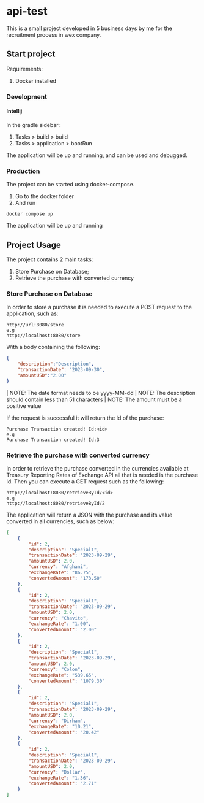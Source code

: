 # api-test

This is a small project developed in 5 business days by me for the
recruitment process in wex company.

## Start project
Requirements:
1. Docker installed
### Development
#### Intellij
In the gradle sidebar:
1. Tasks > build > build
2. Tasks > application > bootRun 

The application will be up and running, and can be used and debugged.
### Production
The project can be started using docker-compose.
1. Go to the docker folder
2. And run
```
docker compose up
```

The application will be up and running
## Project Usage
The project contains 2 main tasks:
1. Store Purchase on Database;
2. Retrieve the purchase with converted currency

### Store Purchase on Database
In order to store a purchase it is needed to execute a POST request to the application, such as:
```
http://url:8080/store
e.g
http://localhost:8080/store
```
With a body containing the following:
``` JSON
{
    "description":"Description",
    "transactionDate": "2023-09-30",
    "amountUSD":"2.00"
}
```
| NOTE: The date format needs to be yyyy-MM-dd
| NOTE: The description should contain less than 51 characters
| NOTE: The amount must be a positive value

If the request is successful it will return the Id of the purchase:
```
Purchase Transaction created! Id:<id>
e.g
Purchase Transaction created! Id:3
```
### Retrieve the purchase with converted currency

In order to retrieve the purchase converted in the currencies available at Treasury Reporting Rates of Exchange API
all that is needed is the purchase Id. Then you can execute a GET request such as the following:
```
http://localhost:8080/retrieveById/<id>
e.g
http://localhost:8080/retrieveById/2
```
The application will return a JSON with the purchase and its value converted in all currencies, such as below:
```JSON
[
    {
        "id": 2,
        "description": "Special1",
        "transactionDate": "2023-09-29",
        "amountUSD": 2.0,
        "currency": "Afghani",
        "exchangeRate": "86.75",
        "convertedAmount": "173.50"
    },
    {
        "id": 2,
        "description": "Special1",
        "transactionDate": "2023-09-29",
        "amountUSD": 2.0,
        "currency": "Chavito",
        "exchangeRate": "1.00",
        "convertedAmount": "2.00"
    },
    {
        "id": 2,
        "description": "Special1",
        "transactionDate": "2023-09-29",
        "amountUSD": 2.0,
        "currency": "Colon",
        "exchangeRate": "539.65",
        "convertedAmount": "1079.30"
    },
    {
        "id": 2,
        "description": "Special1",
        "transactionDate": "2023-09-29",
        "amountUSD": 2.0,
        "currency": "Dirham",
        "exchangeRate": "10.21",
        "convertedAmount": "20.42"
    },
    {
        "id": 2,
        "description": "Special1",
        "transactionDate": "2023-09-29",
        "amountUSD": 2.0,
        "currency": "Dollar",
        "exchangeRate": "1.36",
        "convertedAmount": "2.71"
    }
]
```